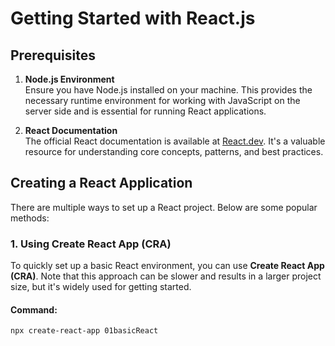 # Getting Started with React.js

## Prerequisites

1. **Node.js Environment**  
   Ensure you have Node.js installed on your machine. This provides the necessary runtime environment for working with JavaScript on the server side and is essential for running React applications.

2. **React Documentation**  
   The official React documentation is available at [React.dev](https://react.dev). It's a valuable resource for understanding core concepts, patterns, and best practices.

## Creating a React Application

There are multiple ways to set up a React project. Below are some popular methods:

### 1. Using Create React App (CRA)

To quickly set up a basic React environment, you can use **Create React App (CRA)**. Note that this approach can be slower and results in a larger project size, but it's widely used for getting started.

#### Command:

```bash
npx create-react-app 01basicReact
```
